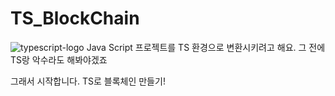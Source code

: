 # TS_BlockChain

![typescript-logo](https://user-images.githubusercontent.com/54773137/116511368-4e616800-a901-11eb-85f7-8b3d9e69a3bb.png)
Java Script 프로젝트를 TS 환경으로 변환시키려고 해요.
그 전에 TS랑 악수라도 해봐야겠죠

그래서 시작합니다.
TS로 블록체인 만들기!
